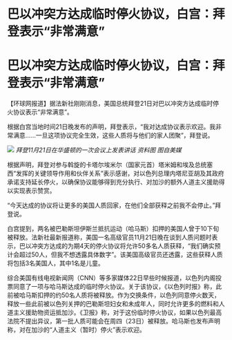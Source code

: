 # 巴以冲突方达成临时停火协议，白宫：拜登表示“非常满意”

# 巴以冲突方达成临时停火协议，白宫：拜登表示“非常满意”

【环球网报道】据法新社刚刚消息，美国总统拜登21日对巴以冲突方达成临时停火协议表示“非常满意”。

根据白宫当地时间21日晚发布的声明，拜登表示，“我对达成协议表示欢迎。我非常满意……一旦这项协议完全生效，这些人质将与他们的家人团聚”，拜登说。

![](https://inews.gtimg.com/om_bt/O1k9lm9K-gC_naWFjMqjIuAFGA5RUDMskXOV6s7GtWz8gAA/1000)
_拜登11月21日在华盛顿的一次会议上发表讲话 资料图 图自美媒_

根据声明，拜登对参与斡旋的卡塔尔埃米尔（国家元首）塔米姆和埃及总统塞西“发挥的关键领导作用和伙伴关系”表示感谢，对以色列总理内塔尼亚胡及其政府承诺支持延长停火，以确保协议能够得到充分执行、对加沙的额外人道主义援助得以实现表示赞赏。

“今天达成的协议将让更多的美国人质回家，在他们全部获释之前我不会停止。”拜登说。

白宫提到，两名被巴勒斯坦伊斯兰抵抗运动（哈马斯）扣押的美国人曾于10下旬被释放。法新社最新报道称，美国一名高级官员11月21日晚在谈到人质问题时表示，巴以冲突方达成的为期4天的停火协议将允许50多名人质获释，“我们确实预计会超过50人，但我不想透露具体数字”。该美国高级官员还透露，这些获释人质将包括3名美国人，其中1名是儿童。

综合美国有线电视新闻网（CNN）等多家媒体22日早些时候报道，以色列内阁投票同意了一项与哈马斯达成的临时停火协议。关于该协议，《以色列时报》称，此前被哈马斯扣押的约50名人质将被释放。作为交换条件，以色列同意停火数天，释放一些此前被以色列关押的巴勒斯坦妇女和未成年人，同时允许更多的燃料和人道主义援助物资运抵加沙。《卫报》称，对于这份临时停火协议，如果以色列最高法院不提出异议，第一批人质可能会在周四（23日）被释放。哈马斯也发布声明称，对在加沙的“人道主义（暂时）停火”表示欢迎。

